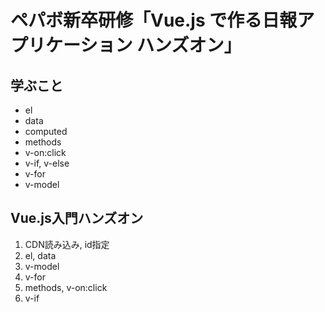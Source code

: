 # ペパボ新卒研修「Vue.js で作る日報アプリケーション ハンズオン」
## 学ぶこと
* el
* data
* computed
* methods
* v-on:click
* v-if, v-else
* v-for
* v-model

## Vue.js入門ハンズオン
1. CDN読み込み, id指定
2. el, data
3. v-model
4. v-for
5. methods, v-on:click
6. v-if
